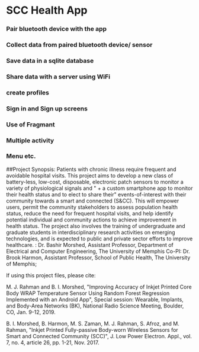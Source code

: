 # SCC Health App
### Pair bluetooth device with the app
### Collect data from paired bluetooth device/ sensor
### Save data in a sqlite database
### Share data with a server using WiFi
### create profiles
### Sign in and Sign up screens
### Use of Fragmant
### Multiple activity
### Menu etc.


##Project Synopsis:
Patients with chronic illness require frequent and avoidable hospital visits. This project aims to develop a new class of battery-less, low-cost, disposable,  electronic patch sensors to monitor a variety of physiological signals and " +
a custom smartphone app to monitor their health status and to elect to share their" events-of-interest with their community towards a smart and connected (S&CC). This will empower users, permit the community stakeholders to assess population health status, reduce the need for frequent hospital visits, and help identify potential individual and community actions to achieve improvement in health status. The project also involves the training of undergraduate and graduate students in interdisciplinary research activities on emerging technologies, and is expected to public and private sector efforts to improve healthcare.
: Dr. Bashir Morshed, Assistant Professor, Department of Electrical and Computer Engineering, The University of Memphis Co-PI: Dr. Brook Harmon, Assistant Professor, School of Public Health, The University of Memphis;
        
        
If using this project files, please cite:

M. J. Rahman and B. I. Morshed, "Improving Accuracy of Inkjet Printed Core Body WRAP Temperature Sensor Using Random Forest Regression Implemented with an Android App", Special session: Wearable, Implants, and Body-Area Networks (BK), National Radio Science Meeting, Boulder, CO, Jan. 9-12, 2019.

B. I. Morshed, B. Harmon, M. S. Zaman, M. J. Rahman, S. Afroz, and M. Rahman, "Inkjet Printed Fully-passive Body-worn Wireless Sensors for Smart and Connected Community (SCC)", J. Low Power Electron. Appl., vol. 7, no. 4, article 26, pp. 1-21, Nov. 2017.
